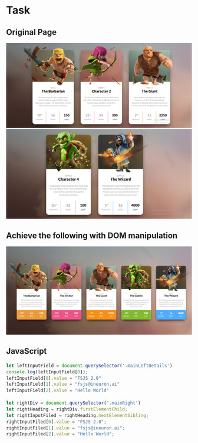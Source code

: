 # Task
## Original Page
![Image](./originalpage1.PNG)
![Image](./originalpage2.PNG)
## Achieve the following with DOM manipulation
![Image](./Output/DOM%20P1%20SS.png)
## JavaScript
```js
let leftInputField = document.querySelector('.mainLeftDetails')
console.log(leftInputField[0]);
leftInputField[0].value = "FSJS 2.0"
leftInputField[1].value = "fsjs@ineuron.ai"
leftInputField[2].value = "Hello World"

let rightDiv = document.querySelector('.mainRight')
let rightHeading = rightDiv.firstElementChild;
let rightInputFiled = rightHeading.nextElementSibling;
rightInputFiled[0].value = "FSJS 2.0";
rightInputFiled[1].value = "fsjs@ineuron.ai";
rightInputFiled[2].value = "Hello World";
```